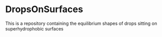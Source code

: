 # DropsOnSurfaces
This is a repository containing the equilibrium shapes of drops sitting on superhydrophobic surfaces
